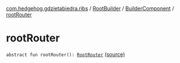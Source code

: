 [com.hedgehog.gdzietabiedra.ribs](../../index.md) / [RootBuilder](../index.md) / [BuilderComponent](index.md) / [rootRouter](./root-router.md)

# rootRouter

`abstract fun rootRouter(): `[`RootRouter`](../../-root-router/index.md) [(source)](https://github.com/asvid/GdzieTaBiedra/tree/master/app/src/main/java/com/hedgehog/gdzietabiedra/ribs/RootBuilder.kt#L176)